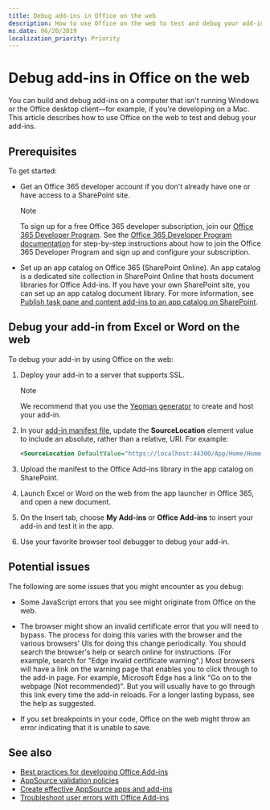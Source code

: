 ```yaml
---
title: Debug add-ins in Office on the web
description: How to use Office on the web to test and debug your add-ins.
ms.date: 06/20/2019
localization_priority: Priority
---
```


# Debug add-ins in Office on the web


You can build and debug add-ins on a computer that isn't running Windows or the Office desktop client&mdash;for example, if you're developing on a Mac. This article describes how to use Office on the web to test and debug your add-ins. 

## Prerequisites

To get started:

- Get an Office 365 developer account if you don't already have one or have access to a SharePoint site.

  > [!NOTE]
  > To sign up for a free Office 365 developer subscription, join our [Office 365 Developer Program](https://developer.microsoft.com/office/dev-program). 
  > See the [Office 365 Developer Program documentation](/office/developer-program/office-365-developer-program) for step-by-step instructions about how to join the Office 365 Developer Program and sign up and configure your subscription.

- Set up an app catalog on Office 365 (SharePoint Online). An app catalog is a dedicated site collection in SharePoint Online that hosts document libraries for Office Add-ins. If you have your own SharePoint site, you can set up an app catalog document library. For more information, see [Publish task pane and content add-ins to an app catalog on SharePoint](../publish/publish-task-pane-and-content-add-ins-to-an-add-in-catalog.md).


## Debug your add-in from Excel or Word on the web

To debug your add-in by using Office on the web:

1. Deploy your add-in to a server that supports SSL.

    > [!NOTE]
    > We recommend that you use the [Yeoman generator](https://github.com/OfficeDev/generator-office) to create and host your add-in.

2. In your [add-in manifest file](../develop/add-in-manifests.md), update the **SourceLocation** element value to include an absolute, rather than a relative, URI. For example:

    ```xml
    <SourceLocation DefaultValue="https://localhost:44300/App/Home/Home.html" />
    ```

3. Upload the manifest to the Office Add-ins library in the app catalog on SharePoint.

4. Launch Excel or Word on the web from the app launcher in Office 365, and open a new document.

5. On the Insert tab, choose  **My Add-ins** or **Office Add-ins** to insert your add-in and test it in the app.

6. Use your favorite browser tool debugger to debug your add-in.

## Potential issues

The following are some issues that you might encounter as you debug:

- Some JavaScript errors that you see might originate from Office on the web.

- The browser might show an invalid certificate error that you will need to bypass. The process for doing this varies with the browser and the various browsers' UIs for doing this change periodically. You should search the browser's help or search online for instructions. (For example, search for "Edge invalid certificate warning".) Most browsers will have a link on the warning page that enables you to click through to the add-in page. For example, Microsoft Edge has a link "Go on to the webpage (Not recommended)". But you will usually have to go through this link every time the add-in reloads. For a longer lasting bypass, see the help as suggested.

- If you set breakpoints in your code, Office on the web might throw an error indicating that it is unable to save.

## See also

- [Best practices for developing Office Add-ins](../concepts/add-in-development-best-practices.md)
- [AppSource validation policies](/office/dev/store/validation-policies)  
- [Create effective AppSource apps and add-ins](/office/dev/store/create-effective-office-store-listings)  
- [Troubleshoot user errors with Office Add-ins](testing-and-troubleshooting.md)
    
